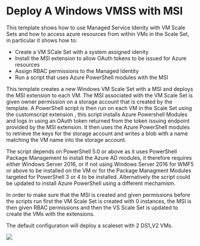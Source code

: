 # Deploy A Windows VMSS with MSI

This template shows how to use Managed Service Idenity with VM Scale Sets and how to access azure resources from within VMs in the Scale Set, in particular it shows how to:

- Create a VM SCale Set with a system assigned idenity
- Install the MSI extension to allow OAuth tokens to be issued for Azure resources
- Assign RBAC permissions to the Managed Identity
- Run a script that uses Azure PowerShell modules with the MSI

This template creates a new Windows VM Scale Set with a MSI and deploys the MSI extension to each VM. The MSI associated with the VM Scale Set is given owner permission on a storage account that is created by the template. A PowerShell script is then run on each VM in the Scale Set using  the customscript extension , this script installs Azure Powershell Modules and logs in using an OAuth token returned from the token issuing endpoint provided by the MSI extension. It then uses the Azure PowerShell modules to retrieve the keys for the storage account and writes a blob with a name matching the VM name into the storage account.

The script depends on PowerShell 5.0 or above as it uses PowerShell Package Management to install the Azure AD modules, it therefore requires either Windows Server 2016, or if not using Windows Server 2016 for WMF5 or above to be installed on the VM or for the Package Managment Modules targeted for PowerShell 3 or 4 to be installed. Alternatively the script could be updated to install Azure PowerShell using a different mechamism.

In order to make sure that the MSI is created and given permissions before the scripts run first the VM Scale Set is created with 0 instances, the MSI is then given RBAC permissions and then the VS Scale Set is updated to create the VMs with the extensions.

The default configuration will deploy a scaleset with 2 DS1_V2 VMs.

<a href="https://portal.azure.com/#create/Microsoft.Template/uri/https%3A%2F%2Fraw.githubusercontent.com%2Fsimongdavies%2Fazuremsi%2Fmaster%2Fwindowsvmssmsi%2Fazuredeploy.json" target="_blank">
    <img src="http://azuredeploy.net/deploybutton.png"/>
</a>

